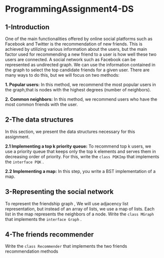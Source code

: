 # ProgrammingAssignment4-DS
## 1-Introduction 
One of the main functionalities offered by online social platforms such as Facebook and Twitter
is the recommendation of new friends. This is achieved by utilizing various information about
the users, but the main factor used for recommending a new friend to a user is how well these
two users are connected. A social network such as Facebook can be represented as undirected
graph. We can use the information contained in the graph to select the top candidate friends for a given user. There are many ways to do this, but we will focus on two methods:

**1. Popular users:** In this method, we recommend the most popular users in the graph,that is nodes with the highest degrees (number of neighbors).

**2. Common neighbors:** In this method, we recommend users who have the most common
friends with the user.

## 2-The data structures
In this section, we present the data structures necessary for this assignment.

**2.1 Implementing a top k priority queue:**
To recommend top k users, we use a priority queue that keeps only the top k elements and
serves them in decreasing order of priority. For this, write the `class PQKImp` that implements the
`interface PQK` .

**2.2 Implementing a map:**
In this step, you write a BST implementation of a map.

## 3-Representing the social network
To represent the friendship graph , We will use adjacency list representation, but instead of an array of lists, we use a map
of lists. Each list in the map represents the neighbors of a node. Write the `class MGraph` that
implements the `interface Graph` . 

## 4-The friends recommender
Write the `class Recommender` that implements the two friends recommendation methods

